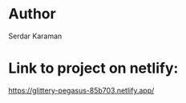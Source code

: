 # Author

Serdar Karaman

# Link to project on netlify:

https://glittery-pegasus-85b703.netlify.app/
